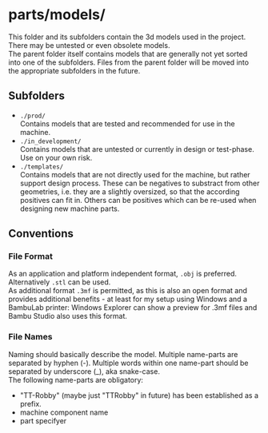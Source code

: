 # parts/models/
This folder and its subfolders contain the 3d models used in the project. There may be untested or even obsolete models.  
The parent folder itself contains models that are generally not yet sorted into one of the subfolders. Files from the parent folder will be moved into the appropriate subfolders in the future.  
## Subfolders
- ```./prod/```  
  Contains models that are tested and recommended for use in the machine.
- ```./in_development/```  
  Contains models that are untested or currently in design or test-phase. Use on your own risk.
- ```./templates/```  
  Contains models that are not directly used for the machine, but rather support design process. These can be negatives to substract from other geometries, i.e. they are a slightly oversized, so that the according positives can fit in. Others can be positives which can be re-used when designing new machine parts.

## Conventions
### File Format
As an application and platform independent format, ```.obj``` is preferred. Alternatively ```.stl``` can be used.  
As additional format ```.3mf``` is permitted, as this is also an open format and provides additional benefits - at least for my setup using Windows and a BambuLab printer: Windows Explorer can show a preview for .3mf files and Bambu Studio also uses this format.
### File Names
Naming should basically describe the model. Multiple name-parts are separated by hyphen (-). Multiple words within one name-part should be separated by underscore (_), aka snake-case.  
The following name-parts are obligatory:
- "TT-Robby" (maybe just "TTRobby" in future) has been established as a prefix.
- machine component name
- part specifyer
